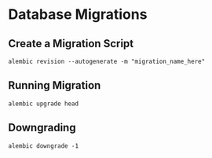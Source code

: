 # Database Migrations

## Create a Migration Script

```shell
alembic revision --autogenerate -m "migration_name_here"
```

## Running Migration

```shell
alembic upgrade head
```

## Downgrading

```shell
alembic downgrade -1
```
